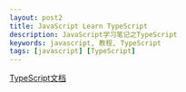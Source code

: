 ```yaml
---
layout: post2
title: JavaScript Learn TypeScript
description: JavaScript学习笔记之TypeScript
keywords: javascript, 教程, TypeScript
tags: [javascript] [TypeScript]
---
```


[TypeScript文档](https://www.tslang.cn/docs/home.html)